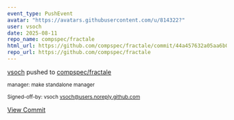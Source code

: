 ```yaml
---
event_type: PushEvent
avatar: "https://avatars.githubusercontent.com/u/814322?"
user: vsoch
date: 2025-08-11
repo_name: compspec/fractale
html_url: https://github.com/compspec/fractale/commit/44a457632a05aa6b04d9768b5c6fdbb1a4ba7357
repo_url: https://github.com/compspec/fractale
---
```


<a href='https://github.com/vsoch' target='_blank'>vsoch</a> pushed to <a href='https://github.com/compspec/fractale' target='_blank'>compspec/fractale</a>

<small>manager: make standalone manager

Signed-off-by: vsoch <vsoch@users.noreply.github.com></small>

<a href='https://github.com/compspec/fractale/commit/44a457632a05aa6b04d9768b5c6fdbb1a4ba7357' target='_blank'>View Commit</a>